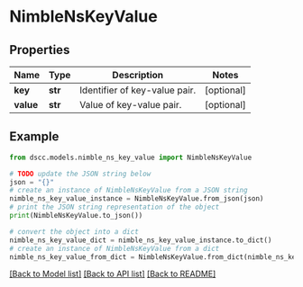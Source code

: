 # NimbleNsKeyValue


## Properties

Name | Type | Description | Notes
------------ | ------------- | ------------- | -------------
**key** | **str** | Identifier of key-value pair. | [optional] 
**value** | **str** | Value of key-value pair. | [optional] 

## Example

```python
from dscc.models.nimble_ns_key_value import NimbleNsKeyValue

# TODO update the JSON string below
json = "{}"
# create an instance of NimbleNsKeyValue from a JSON string
nimble_ns_key_value_instance = NimbleNsKeyValue.from_json(json)
# print the JSON string representation of the object
print(NimbleNsKeyValue.to_json())

# convert the object into a dict
nimble_ns_key_value_dict = nimble_ns_key_value_instance.to_dict()
# create an instance of NimbleNsKeyValue from a dict
nimble_ns_key_value_from_dict = NimbleNsKeyValue.from_dict(nimble_ns_key_value_dict)
```
[[Back to Model list]](../README.md#documentation-for-models) [[Back to API list]](../README.md#documentation-for-api-endpoints) [[Back to README]](../README.md)


